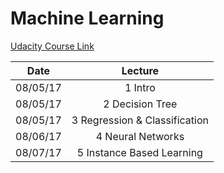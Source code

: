 Machine Learning
===

[Udacity Course Link](https://classroom.udacity.com/courses/ud262)

|Date       | Lecture    |    
|-----------|:----------:|
|08/05/17| 1 Intro |
|08/05/17| 2 Decision Tree |
|08/05/17| 3 Regression & Classification |
|08/06/17| 4 Neural Networks |
|08/07/17| 5 Instance Based Learning |
